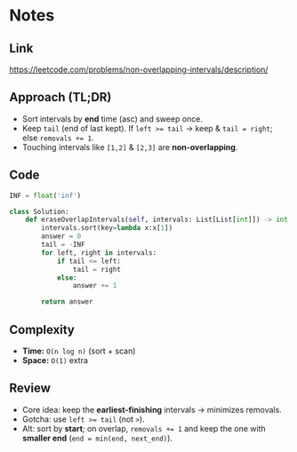 # Notes

## Link
https://leetcode.com/problems/non-overlapping-intervals/description/

## Approach (TL;DR)
- Sort intervals by **end** time (asc) and sweep once.
- Keep `tail` (end of last kept). If `left >= tail` → keep & `tail = right`; else `removals += 1`.
- Touching intervals like `[1,2]` & `[2,3]` are **non-overlapping**.

## Code
``` python
INF = float('inf')

class Solution:
    def eraseOverlapIntervals(self, intervals: List[List[int]]) -> int:
        intervals.sort(key=lambda x:x[1])
        answer = 0
        tail = -INF
        for left, right in intervals:
            if tail <= left:
                tail = right
            else:
                answer += 1

        return answer
```

## Complexity
- **Time:** `O(n log n)` (sort + scan)
- **Space:** `O(1)` extra

## Review
- Core idea: keep the **earliest-finishing** intervals → minimizes removals.
- Gotcha: use `left >= tail` (not `>`).
- Alt: sort by **start**; on overlap, `removals += 1` and keep the one with **smaller end** (`end = min(end, next_end)`).
